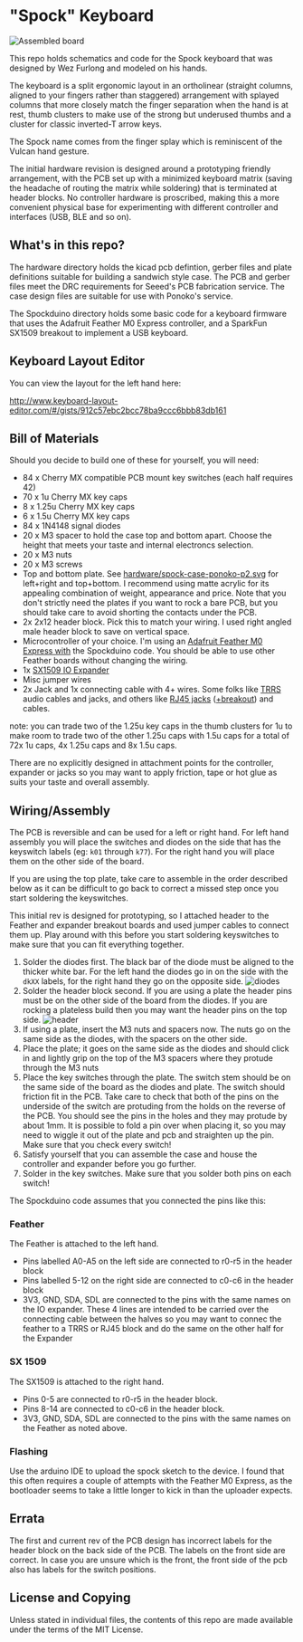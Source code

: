# "Spock" Keyboard

![Assembled board](https://github.com/wez/SpockKeyboard/blob/master/images/assembled.jpg)

This repo holds schematics and code for the Spock keyboard that was
designed by Wez Furlong and modeled on his hands.

The keyboard is a split ergonomic layout in an ortholinear (straight columns,
aligned to your fingers rather than staggered) arrangement with splayed columns
that more closely match the finger separation when the hand is at rest,
thumb clusters to make use of the strong but underused thumbs and a cluster
for classic inverted-T arrow keys.

The Spock name comes from the finger splay which is reminiscent of the Vulcan
hand gesture.

The initial hardware revision is designed around a prototyping friendly
arrangement, with the PCB set up with a minimized keyboard matrix (saving the
headache of routing the matrix while soldering) that is terminated at header
blocks.  No controller hardware is proscribed, making this a more convenient
physical base for experimenting with different controller and interfaces (USB,
BLE and so on).

## What's in this repo?

The hardware directory holds the kicad pcb defintion, gerber files and plate
definitions suitable for building a sandwich style case.  The PCB and gerber
files meet the DRC requirements for Seeed's PCB fabrication service.  The case
design files are suitable for use with Ponoko's service.

The Spockduino directory holds some basic code for a keyboard firmware that uses
the Adafruit Feather M0 Express controller, and a SparkFun SX1509 breakout to
implement a USB keyboard.

## Keyboard Layout Editor

You can view the layout for the left hand here:

http://www.keyboard-layout-editor.com/#/gists/912c57ebc2bcc78ba9ccc6bbb83db161

## Bill of Materials

Should you decide to build one of these for yourself, you will need:

* 84 x Cherry MX compatible PCB mount key switches (each half requires 42)
* 70 x 1u Cherry MX key caps
* 8 x 1.25u Cherry MX key caps
* 6 x 1.5u Cherry MX key caps
* 84 x 1N4148 signal diodes
* 20 x M3 spacer to hold the case top and bottom apart.  Choose the height
  that meets your taste and internal electroncs selection.
* 20 x M3 nuts
* 20 x M3 screws
* Top and bottom plate.  See [hardware/spock-case-ponoko-p2.svg](https://github.com/wez/SpockKeyboard/blob/master/hardware/spock-case-ponoko-p2.svg) for left+right and top+bottom.
  I recommend using matte acrylic for its appealing combination of weight, appearance and price.
  Note that you don't strictly need the plates if you want to rock a bare PCB, but you should
  take care to avoid shorting the contacts under the PCB.
* 2x 2x12 header block.  Pick this to match your wiring.  I used right angled
  male header block to save on vertical space.
* Microcontroller of your choice.  I'm using an [Adafruit Feather M0 Express with](https://www.adafruit.com/product/3403)
  the Spockduino code.  You should be able to use other Feather boards without
  changing the wiring.
* 1x [SX1509 IO Expander](https://www.sparkfun.com/products/13601)
* Misc jumper wires
* 2x Jack and 1x connecting cable with 4+ wires.  Some folks like [TRRS](https://www.sparkfun.com/products/11570) audio cables and
  jacks, and others like [RJ45 jacks](https://www.sparkfun.com/products/643) ([+breakout](https://www.sparkfun.com/products/716)) and cables.

note: you can trade two of the 1.25u key caps in the thumb clusters for 1u to make
room to trade two of the other 1.25u caps with 1.5u caps for a total of 72x 1u caps,
4x 1.25u caps and 8x 1.5u caps.

There are no explicitly designed in attachment points for the controller, expander
or jacks so you may want to apply friction, tape or hot glue as suits your taste
and overall assembly.

## Wiring/Assembly

The PCB is reversible and can be used for a left or right hand.  For left hand
assembly you will place the switches and diodes on the side that has the
keyswitch labels (eg: `k01` through `k77`).  For the right hand you will place
them on the other side of the board.

If you are using the top plate, take care to assemble in the order described
below as it can be difficult to go back to correct a missed step once you
start soldering the keyswitches.

This initial rev is designed for prototyping, so I attached header to the Feather
and expander breakout boards and used jumper cables to connect them up.  Play
around with this before you start soldering keyswitches to make sure that you
can fit everything together.

1. Solder the diodes first.  The black bar of the diode must be aligned to the thicker
   white bar.  For the left hand the diodes go in on the side with the `dkXX` labels,
   for the right hand they go on the opposite side. ![diodes](https://github.com/wez/SpockKeyboard/blob/master/images/diodes.jpg)
2. Solder the header block second.  If you are using a plate the header pins must be
   on the other side of the board from the diodes.  If you are rocking a plateless
   build then you may want the header pins on the top side. ![header](https://github.com/wez/SpockKeyboard/blob/master/images/header.jpg)
3. If using a plate, insert the M3 nuts and spacers now.  The nuts go on the same side
   as the diodes, with the spacers on the other side.
4. Place the plate; it goes on the same side as the diodes and should click in
   and lightly grip on the top of the M3 spacers where they protude through
   the M3 nuts
5. Place the key switches through the plate.  The switch stem should be on the same
   side of the board as the diodes and plate.  The switch should friction fit
   in the PCB.  Take care to check that both of the pins on the underside of
   the switch are protuding from the holds on the reverse of the PCB.  You should
   see the pins in the holes and they may protude by about 1mm.  It is possible to
   fold a pin over when placing it, so you may need to wiggle it out of the plate and pcb and
   straighten up the pin.   Make sure that you check every switch!
6. Satisfy yourself that you can assemble the case and house the controller and expander
   before you go further.
7. Solder in the key switches.  Make sure that you solder both pins on each switch!

The Spockduino code assumes that you connected the pins like this:

### Feather

The Feather is attached to the left hand.

* Pins labelled A0-A5 on the left side are connected to r0-r5 in the header block
* Pins labelled 5-12 on the right side are connected to c0-c6 in the header block
* 3V3, GND, SDA, SDL are connected to the pins with the same names
  on the IO expander.  These 4 lines are intended to be carried over
  the connecting cable between the halves so you may want to connec the
  feather to a TRRS or RJ45 block and do the same on the other half
  for the Expander

### SX 1509

The SX1509 is attached to the right hand.

* Pins 0-5 are connected to r0-r5 in the header block.
* Pins 8-14 are connected to c0-c6 in the header block.
* 3V3, GND, SDA, SDL are connected to the pins with the same names
  on the Feather as noted above.

### Flashing

Use the arduino IDE to upload the spock sketch to the device.  I found
that this often requires a couple of attempts with the Feather M0 Express,
as the bootloader seems to take a little longer to kick in than the uploader
expects.

## Errata

The first and current rev of the PCB design has incorrect labels for the header
block on the back side of the PCB.  The labels on the front side are correct.
In case you are unsure which is the front, the front side of the pcb also has
labels for the switch positions.

## License and Copying

Unless stated in individual files, the contents of this repo are made available
under the terms of the MIT License.
